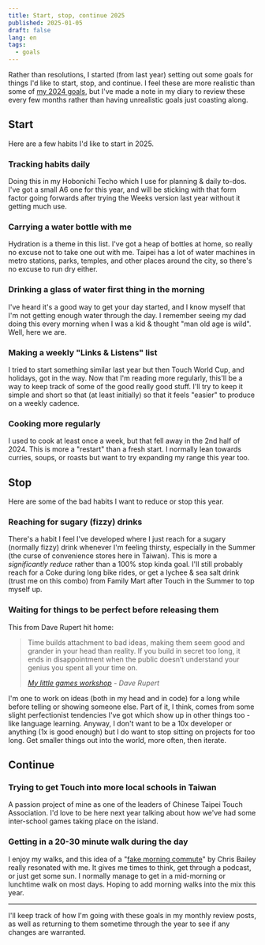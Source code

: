 ```yaml
---
title: Start, stop, continue 2025
published: 2025-01-05
draft: false
lang: en
tags:
  - goals
---
```


Rather than resolutions, I started (from last year) setting out some goals for things I'd like to start, stop, and continue. I feel these are more realistic than some of [my 2024 goals](/notes/start-stop-continue-2024), but I've made a note in my diary to review these every few months rather than having unrealistic goals just coasting along.

## Start

Here are a few habits I'd like to start in 2025.

### Tracking habits daily

Doing this in my Hobonichi Techo which I use for planning & daily to-dos. I've got a small A6 one for this year, and will be sticking with that form factor going forwards after trying the Weeks version last year without it getting much use.

### Carrying a water bottle with me

Hydration is a theme in this list. I've got a heap of bottles at home, so really no excuse not to take one out with me. Taipei has a lot of water machines in metro stations, parks, temples, and other places around the city, so there's no excuse to run dry either.

### Drinking a glass of water first thing in the morning

I've heard it's a good way to get your day started, and I know myself that I'm not getting enough water through the day. I remember seeing my dad doing this every morning when I was a kid & thought "man old age is wild". Well, here we are.

### Making a weekly "Links & Listens" list

I tried to start something similar last year but then Touch World Cup, and holidays, got in the way. Now that I'm reading more regularly, this'll be a way to keep track of some of the good really good stuff. I'll try to keep it simple and short so that (at least initially) so that it feels "easier" to produce on a weekly cadence.

### Cooking more regularly

I used to cook at least once a week, but that fell away in the 2nd half of 2024. This is more a "restart" than a fresh start. I normally lean towards curries, soups, or roasts but want to try expanding my range this year too.

## Stop

Here are some of the bad habits I want to reduce or stop this year.

### Reaching for sugary (fizzy) drinks

There's a habit I feel I've developed where I just reach for a sugary (normally fizzy) drink whenever I'm feeling thirsty, especially in the Summer (the curse of convenience stores here in Taiwan). This is more a _significantly reduce_ rather than a 100% stop kinda goal. I'll still probably reach for a Coke during long bike rides, or get a lychee & sea salt drink (trust me on this combo) from Family Mart after Touch in the Summer to top myself up.

### Waiting for things to be perfect before releasing them

This from Dave Rupert hit home:
> Time builds attachment to bad ideas, making them seem good and grander in your head than reality. If you build in secret too long, it ends in disappointment when the public doesn’t understand your genius you spent all your time on.
>
> <cite>[My little games workshop](https://daverupert.com/2024/12/my-little-games-workshop/) - Dave Rupert</cite>

I'm one to work on ideas (both in my head and in code) for a long while before telling or showing someone else. Part of it, I think, comes from some slight perfectionist tendencies I've got which show up in other things too - like language learning.  Anyway, I don't want to be a 10x developer or anything (1x is good enough) but I do want to stop sitting on projects for too long. Get smaller things out into the world, more often, then iterate.

## Continue

### Trying to get Touch into more local schools in Taiwan

A passion project of mine as one of the leaders of Chinese Taipei Touch Association. I'd love to be here next year talking about how we've had some inter-school games taking place on the island.

### Getting in a 20-30 minute walk during the day

I enjoy my walks, and this idea of a "[fake morning commute](https://chrisbailey.com/my-fake-morning-commute/)" by Chris Bailey really resonated with me. It gives me times to think, get through a podcast, or just get some sun. I normally manage to get in a mid-morning or lunchtime walk on most days. Hoping to add morning walks into the mix this year.

---

I'll keep track of how I'm going with these goals in my monthly review posts, as well as returning to them sometime through the year to see if any changes are warranted.
